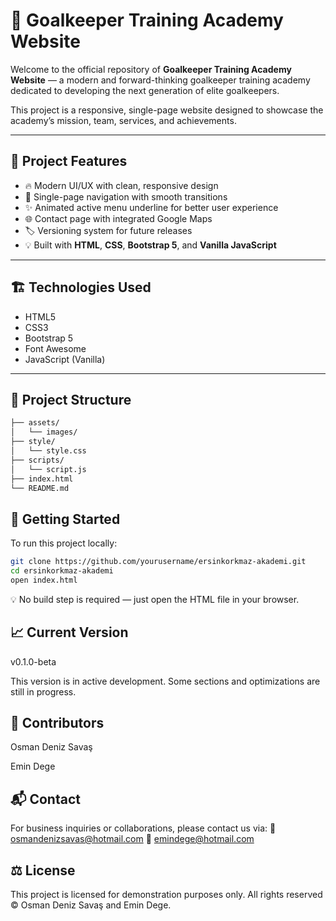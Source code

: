 # 🧤 Goalkeeper Training Academy Website

Welcome to the official repository of **Goalkeeper Training Academy Website** — a modern and forward-thinking goalkeeper training academy dedicated to developing the next generation of elite goalkeepers.  

This project is a responsive, single-page website designed to showcase the academy’s mission, team, services, and achievements.

---

## 📌 Project Features

- 🔥 Modern UI/UX with clean, responsive design
- 🎯 Single-page navigation with smooth transitions
- ✨ Animated active menu underline for better user experience
- 🌐 Contact page with integrated Google Maps
- 🏷️ Versioning system for future releases
- 💡 Built with **HTML**, **CSS**, **Bootstrap 5**, and **Vanilla JavaScript**

---

## 🏗️ Technologies Used

- HTML5  
- CSS3  
- Bootstrap 5  
- Font Awesome  
- JavaScript (Vanilla)  

---

## 📂 Project Structure

```bash
├── assets/
│   └── images/
├── style/
│   └── style.css
├── scripts/
│   └── script.js
├── index.html
└── README.md
```

## 🚀 Getting Started

To run this project locally:

```bash
git clone https://github.com/yourusername/ersinkorkmaz-akademi.git
cd ersinkorkmaz-akademi
open index.html
```

💡 No build step is required — just open the HTML file in your browser.

## 📈 Current Version
v0.1.0-beta

This version is in active development. Some sections and optimizations are still in progress.

## 🙌 Contributors
Osman Deniz Savaş

Emin Dege

## 📬 Contact
For business inquiries or collaborations, please contact us via:
📧 osmandenizsavas@hotmail.com
📧 emindege@hotmail.com

## ⚖️ License
This project is licensed for demonstration purposes only.
All rights reserved © Osman Deniz Savaş and Emin Dege.
